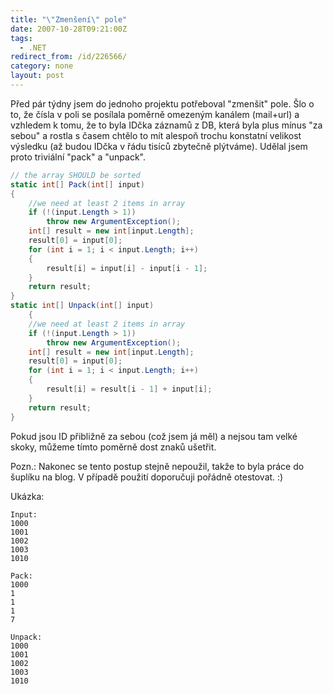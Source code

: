 ```yaml
---
title: "\"Zmenšení\" pole"
date: 2007-10-28T09:21:00Z
tags:
  - .NET
redirect_from: /id/226566/
category: none
layout: post
---
```

Před pár týdny jsem do jednoho projektu potřeboval "zmenšit" pole. Šlo o to, že čísla v poli se posílala poměrně omezeným kanálem (mail+url) a vzhledem k tomu, že to byla IDčka záznamů z DB, která byla plus mínus "za sebou" a rostla s časem chtělo to mít alespoň trochu konstatní velikost výsledku (až budou IDčka v řádu tisíců zbytečně plýtváme). Udělal jsem proto triviální "pack" a "unpack".

```csharp
// the array SHOULD be sorted
static int[] Pack(int[] input)
{
	//we need at least 2 items in array
	if (!(input.Length > 1))
		throw new ArgumentException();
	int[] result = new int[input.Length];
	result[0] = input[0];
	for (int i = 1; i < input.Length; i++)
	{
		result[i] = input[i] - input[i - 1];
	}
	return result;
}
static int[] Unpack(int[] input)
	{
	//we need at least 2 items in array
	if (!(input.Length > 1))
		throw new ArgumentException();
	int[] result = new int[input.Length];
	result[0] = input[0];
	for (int i = 1; i < input.Length; i++)
	{
		result[i] = result[i - 1] + input[i];
	}
	return result;
}
```

Pokud jsou ID přibližně za sebou (což jsem já měl) a nejsou tam velké skoky, můžeme tímto poměrně dost znaků ušetřit.

Pozn.: Nakonec se tento postup stejně nepoužil, takže to byla práce do šuplíku na blog. V případě použití doporučuji pořádně otestovat. :)

Ukázka:

```text
Input:
1000
1001
1002
1003
1010
```

```text
Pack:
1000
1
1
1
7
```

```text
Unpack:
1000
1001
1002
1003
1010
```
